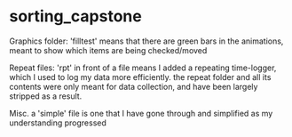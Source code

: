 # sorting_capstone

Graphics folder:
'filltest' means that there are green bars in the animations, meant to show which items are being checked/moved

Repeat files:
'rpt' in front of a file means I added a repeating time-logger, which I used to log my data more efficiently.
the repeat folder and all its contents were only meant for data collection, and have been largely stripped as a result.

Misc.
a 'simple' file is one that I have gone through and simplified as my understanding progressed
